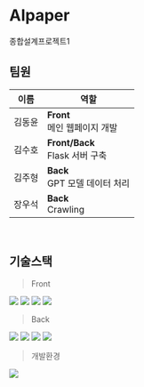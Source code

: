# AIpaper
종합설계프로젝트1
<br>

## 팀원
|이름|역할|
|---|------------------------|
|김동윤|__Front__<br>메인 웹페이지 개발|
|김수호|__Front/Back__<br>Flask 서버 구축|
|김주형|__Back__<br>GPT 모델 데이터 처리|
|장우석|__Back__<br>Crawling|
<br>

## 기술스택
> Front

<img src="https://img.shields.io/badge/html5-E34F26?style=for-the-badge&logo=html5&logoColor=white"> <img src="https://img.shields.io/badge/css-1572B6?style=for-the-badge&logo=css3&logoColor=white"> <img src="https://img.shields.io/badge/javascript-F7DF1E?style=for-the-badge&logo=javascript&logoColor=black"> <img src="https://img.shields.io/badge/react-61DAFB?style=for-the-badge&logo=react&logoColor=black">
<br>

> Back

<img src="https://img.shields.io/badge/python-3776AB?style=for-the-badge&logo=python&logoColor=white"> <img src="https://img.shields.io/badge/flask-FFFFFF?style=for-the-badge&logo=flask&logoColor=black"> <img src="https://img.shields.io/badge/firebase-FFCA28?style=for-the-badge&logo=firebase&logoColor=white"> <img src="https://img.shields.io/badge/GPT3.5-412991?style=for-the-badge&logo=OpenAI&logoColor=white">
<br>

> 개발환경
<img src="https://img.shields.io/badge/GCP-4285F4?style=for-the-badge&logo=Google&logoColor=white">
<br>
